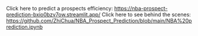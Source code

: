 Click here to predict a prospects efficiency: https://nba-prospect-prediction-bxio0bzv7ow.streamlit.app/
Click here to see behind the scenes: https://github.com/ZhiChua/NBA_Prospect_Prediction/blob/main/NBA%20prediction.ipynb
